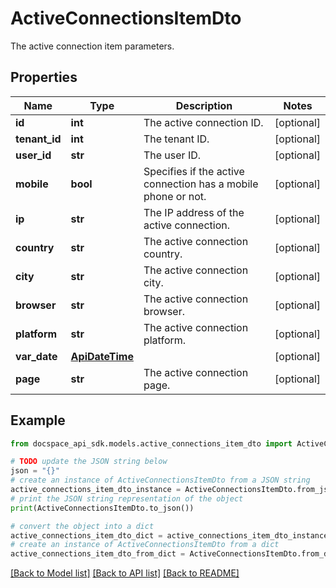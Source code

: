 # ActiveConnectionsItemDto
The active connection item parameters.

## Properties

Name | Type | Description | Notes
------------ | ------------- | ------------- | -------------
**id** | **int** | The active connection ID. | [optional] 
**tenant_id** | **int** | The tenant ID. | [optional] 
**user_id** | **str** | The user ID. | [optional] 
**mobile** | **bool** | Specifies if the active connection has a mobile phone or not. | [optional] 
**ip** | **str** | The IP address of the active connection. | [optional] 
**country** | **str** | The active connection country. | [optional] 
**city** | **str** | The active connection city. | [optional] 
**browser** | **str** | The active connection browser. | [optional] 
**platform** | **str** | The active connection platform. | [optional] 
**var_date** | [**ApiDateTime**](ApiDateTime.md) |  | [optional] 
**page** | **str** | The active connection page. | [optional] 

## Example

```python
from docspace_api_sdk.models.active_connections_item_dto import ActiveConnectionsItemDto

# TODO update the JSON string below
json = "{}"
# create an instance of ActiveConnectionsItemDto from a JSON string
active_connections_item_dto_instance = ActiveConnectionsItemDto.from_json(json)
# print the JSON string representation of the object
print(ActiveConnectionsItemDto.to_json())

# convert the object into a dict
active_connections_item_dto_dict = active_connections_item_dto_instance.to_dict()
# create an instance of ActiveConnectionsItemDto from a dict
active_connections_item_dto_from_dict = ActiveConnectionsItemDto.from_dict(active_connections_item_dto_dict)
```
[[Back to Model list]](../README.md#documentation-for-models) [[Back to API list]](../README.md#documentation-for-api-endpoints) [[Back to README]](../README.md)


